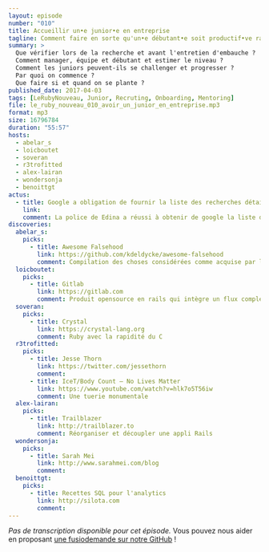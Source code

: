 ```yaml
---
layout: episode
number: "010"
title: Accueillir un•e junior•e en entreprise
tagline: Comment faire en sorte qu'un•e débutant•e soit productif•ve rapidement lors de son arrivée dans une entreprise et qu'il/elle puisse travailler efficacement sur la technologie retenue et/ou le produit.
summary: >
  Que vérifier lors de la recherche et avant l'entretien d'embauche ?
  Comment manager, équipe et débutant et estimer le niveau ?
  Comment les juniors peuvent-ils se challenger et progresser ?
  Par quoi on commence ?
  Que faire si et quand on se plante ?
published_date: 2017-04-03
tags: [LeRubyNouveau, Junior, Recruting, Onboarding, Mentoring]
file: le_ruby_nouveau_010_avoir_un_junior_en_entreprise.mp3
format: mp3
size: 16796784
duration: "55:57"
hosts:
  - abelar_s
  - loicboutet
  - soveran
  - r3trofitted
  - alex-lairan
  - wondersonja
  - benoittgt
actus:
  - title: Google a obligation de fournir la liste des recherches détaillés.
    link:
    comment: La police de Edina a réussi à obtenir de google la liste des recherches faites dans sa circonscription sur une période données pour pouvoir appréhender un suspect.
discoveries:
  abelar_s:
    picks:
      - title: Awesome Falsehood
        link: https://github.com/kdeldycke/awesome-falsehood
        comment: Compilation des choses considérées comme acquise par les développeurs mais pas forcément vraies
  loicboutet:
    picks:
      - title: Gitlab
        link: https://gitlab.com
        comment: Produit opensource en rails qui intègre un flux complet pour le dev
  soveran:
    picks:
      - title: Crystal
        link: https://crystal-lang.org
        comment: Ruby avec la rapidité du C
  r3trofitted:
    picks:
      - title: Jesse Thorn
        link: https://twitter.com/jessethorn
        comment:
      - title: IceT/Body Count – No Lives Matter
        link: https://www.youtube.com/watch?v=hlk7o5T56iw
        comment: Une tuerie monumentale
  alex-lairan:
    picks:
      - title: Trailblazer
        link: http://trailblazer.to
        comment: Réorganiser et découpler une appli Rails
  wondersonja:
    picks:
      - title: Sarah Mei
        link: http://www.sarahmei.com/blog
        comment:
  benoittgt:
    picks:
      - title: Recettes SQL pour l'analytics
        link: http://silota.com
        comment:
---
```


_Pas de transcription disponible pour cet épisode._
Vous pouvez nous aider en proposant [une fusiodemande sur notre GitHub](https://github.com/LeRubyNouveau/lerubynouveau.fr) !
